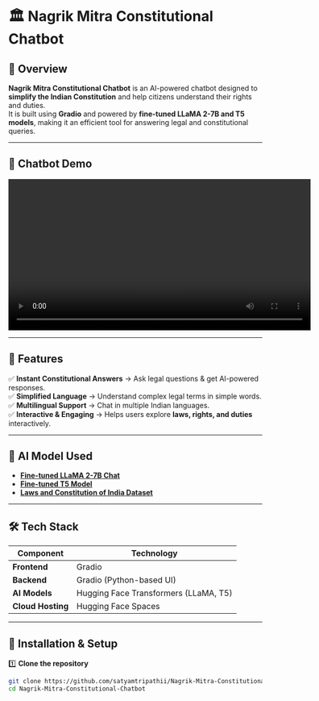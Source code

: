 # 🏛 Nagrik Mitra Constitutional Chatbot

## 📌 Overview
**Nagrik Mitra Constitutional Chatbot** is an AI-powered chatbot designed to **simplify the Indian Constitution** and help citizens understand their rights and duties.  
It is built using **Gradio** and powered by **fine-tuned LLaMA 2-7B and T5 models**, making it an efficient tool for answering legal and constitutional queries.  

---

## 🎥 **Chatbot Demo**
<video src="https://raw.githubusercontent.com/satyamtripathi8/Nagrik-Mitra-Constitutional-Chatbot/main/Chatbot_working.mp4" controls width="600"></video>

---

## 🚀 **Features**
✅ **Instant Constitutional Answers** → Ask legal questions & get AI-powered responses.  
✅ **Simplified Language** → Understand complex legal terms in simple words.  
✅ **Multilingual Support** → Chat in multiple Indian languages.  
✅ **Interactive & Engaging** → Helps users explore **laws, rights, and duties** interactively.  

---

## 🤖 **AI Model Used**
- **[Fine-tuned LLaMA 2-7B Chat](https://huggingface.co/satyamtripathii/Fine_tunned_LLaMa2-7b-chat-hf)**  
- **[Fine-tuned T5 Model](https://huggingface.co/satyamtripathii/fine_tunned_T5)**  
- **[Laws and Constitution of India Dataset](https://huggingface.co/datasets/satyamtripathii/Laws_and_Constitution_of_India)**  

---

## 🛠 **Tech Stack**
| Component     | Technology |
|--------------|------------|
| **Frontend** | Gradio |
| **Backend**  | Gradio (Python-based UI) |
| **AI Models** | Hugging Face Transformers (LLaMA, T5) |
| **Cloud Hosting** | Hugging Face Spaces |

---

## 🔧 **Installation & Setup**
1️⃣ **Clone the repository**  
```bash
git clone https://github.com/satyamtripathii/Nagrik-Mitra-Constitutional-Chatbot.git
cd Nagrik-Mitra-Constitutional-Chatbot
